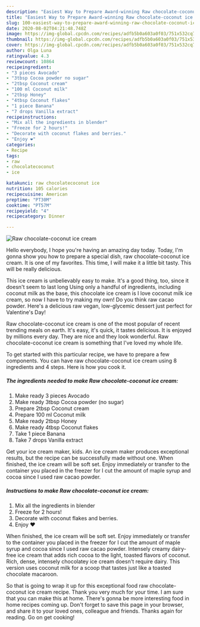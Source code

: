 ```yaml
---
description: "Easiest Way to Prepare Award-winning Raw chocolate-coconut ice cream"
title: "Easiest Way to Prepare Award-winning Raw chocolate-coconut ice cream"
slug: 100-easiest-way-to-prepare-award-winning-raw-chocolate-coconut-ice-cream
date: 2020-08-02T04:21:48.748Z
image: https://img-global.cpcdn.com/recipes/adfb5b0a603a0f03/751x532cq70/raw-chocolate-coconut-ice-cream-recipe-main-photo.jpg
thumbnail: https://img-global.cpcdn.com/recipes/adfb5b0a603a0f03/751x532cq70/raw-chocolate-coconut-ice-cream-recipe-main-photo.jpg
cover: https://img-global.cpcdn.com/recipes/adfb5b0a603a0f03/751x532cq70/raw-chocolate-coconut-ice-cream-recipe-main-photo.jpg
author: Olga Luna
ratingvalue: 4.3
reviewcount: 10864
recipeingredient:
- "3 pieces Avocado"
- "3tbsp Cocoa powder no sugar"
- "2tbsp Coconut cream"
- "100 ml Coconut milk"
- "2tbsp Honey"
- "4tbsp Coconut flakes"
- "1 piece Banana"
- "7 drops Vanilla extract"
recipeinstructions:
- "Mix all the ingredients in blender"
- "Freeze for 2 hours!"
- "Decorate with coconut flakes and berries."
- "Enjoy ❤️"
categories:
- Recipe
tags:
- raw
- chocolatecoconut
- ice

katakunci: raw chocolatecoconut ice 
nutrition: 105 calories
recipecuisine: American
preptime: "PT30M"
cooktime: "PT57M"
recipeyield: "4"
recipecategory: Dinner

---
```



![Raw chocolate-coconut ice cream](https://img-global.cpcdn.com/recipes/adfb5b0a603a0f03/751x532cq70/raw-chocolate-coconut-ice-cream-recipe-main-photo.jpg)

Hello everybody, I hope you're having an amazing day today. Today, I'm gonna show you how to prepare a special dish, raw chocolate-coconut ice cream. It is one of my favorites. This time, I will make it a little bit tasty. This will be really delicious.

This ice cream is unbelievably easy to make. It&#39;s a good thing, too, since it doesn&#39;t seem to last long Using only a handful of ingredients, including coconut milk as the base, this chocolate ice cream is I love coconut milk ice cream, so now I have to try making my own! Do you think raw cacao powder. Here&#39;s a delicious raw vegan, low-glycemic dessert just perfect for Valentine&#39;s Day!

Raw chocolate-coconut ice cream is one of the most popular of recent trending meals on earth. It's easy, it's quick, it tastes delicious. It is enjoyed by millions every day. They are nice and they look wonderful. Raw chocolate-coconut ice cream is something that I've loved my whole life.


To get started with this particular recipe, we have to prepare a few components. You can have raw chocolate-coconut ice cream using 8 ingredients and 4 steps. Here is how you cook it.

<!--inarticleads1-->

##### The ingredients needed to make Raw chocolate-coconut ice cream:

1. Make ready 3 pieces Avocado
1. Make ready 3tbsp Cocoa powder (no sugar)
1. Prepare 2tbsp Coconut cream
1. Prepare 100 ml Coconut milk
1. Make ready 2tbsp Honey
1. Make ready 4tbsp Coconut flakes
1. Take 1 piece Banana
1. Take 7 drops Vanilla extract


Get your ice cream maker, kids. An ice cream maker produces exceptional results, but the recipe can be successfully made without one. When finished, the ice cream will be soft set. Enjoy immediately or transfer to the container you placed in the freezer for I cut the amount of maple syrup and cocoa since I used raw cacao powder. 

<!--inarticleads2-->

##### Instructions to make Raw chocolate-coconut ice cream:

1. Mix all the ingredients in blender
1. Freeze for 2 hours!
1. Decorate with coconut flakes and berries.
1. Enjoy ❤️


When finished, the ice cream will be soft set. Enjoy immediately or transfer to the container you placed in the freezer for I cut the amount of maple syrup and cocoa since I used raw cacao powder. Intensely creamy dairy-free ice cream that adds rich cocoa to the light, toasted flavors of coconut. Rich, dense, intensely chocolatey ice cream doesn&#39;t require dairy. This version uses coconut milk for a scoop that tastes just like a toasted chocolate macaroon. 

So that is going to wrap it up for this exceptional food raw chocolate-coconut ice cream recipe. Thank you very much for your time. I am sure that you can make this at home. There's gonna be more interesting food in home recipes coming up. Don't forget to save this page in your browser, and share it to your loved ones, colleague and friends. Thanks again for reading. Go on get cooking!

